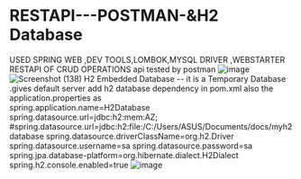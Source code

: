 # RESTAPI---POSTMAN-&H2 Database
USED SPRING WEB ,DEV TOOLS,LOMBOK,MYSQL DRIVER ,WEBSTARTER
RESTAPI OF CRUD OPERATIONS
api tested by  postman 
![image](https://github.com/user-attachments/assets/ee8a9b5b-469d-4f1c-843a-4c324545c28a)
![Screenshot (138)](https://github.com/user-attachments/assets/ffbc54d3-30b8-409a-9ae7-5c132010d5ff)
H2 Embedded Database -- it is a  Temporary Database .gives default server 
add h2 database dependency in pom.xml 
also the application.properties as  
spring.application.name=H2Database
spring.datasource.url=jdbc:h2:mem:AZ;
#spring.datasource.url=jdbc:h2:file:/C:/Users/ASUS/Documents/docs/myh2database
spring.datasource.driverClassName=org.h2.Driver
spring.datasource.username=sa
spring.datasource.password=sa
spring.jpa.database-platform=org.hibernate.dialect.H2Dialect
spring.h2.console.enabled=true
![image](https://github.com/user-attachments/assets/e19b133c-dd4f-47a3-a87b-62198e9c7c0e)

